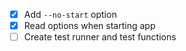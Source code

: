 - [x] Add `--no-start` option
- [x] Read options when starting app
- [ ] Create test runner and test functions
